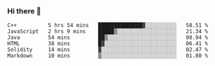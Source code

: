 ### Hi there 👋

<!--START_SECTION:waka-->

```text
C++          5 hrs 54 mins   ██████████████▓░░░░░░░░░░   58.51 %
JavaScript   2 hrs 9 mins    █████▒░░░░░░░░░░░░░░░░░░░   21.34 %
Java         54 mins         ██▒░░░░░░░░░░░░░░░░░░░░░░   08.94 %
HTML         38 mins         █▓░░░░░░░░░░░░░░░░░░░░░░░   06.41 %
Solidity     14 mins         ▓░░░░░░░░░░░░░░░░░░░░░░░░   02.47 %
Markdown     10 mins         ▒░░░░░░░░░░░░░░░░░░░░░░░░   01.80 %
```

<!--END_SECTION:waka-->
<!--
**Boombag0607/Boombag0607** is a ✨ _special_ ✨ repository because its `README.md` (this file) appears on your GitHub profile.

Here are some ideas to get you started:

- 🔭 I’m currently working on ...
- 🌱 I’m currently learning ...
- 👯 I’m looking to collaborate on ...
- 🤔 I’m looking for help with ...
- 💬 Ask me about ...
- 📫 How to reach me: ...
- 😄 Pronouns: ...
- ⚡ Fun fact: ...
-->
